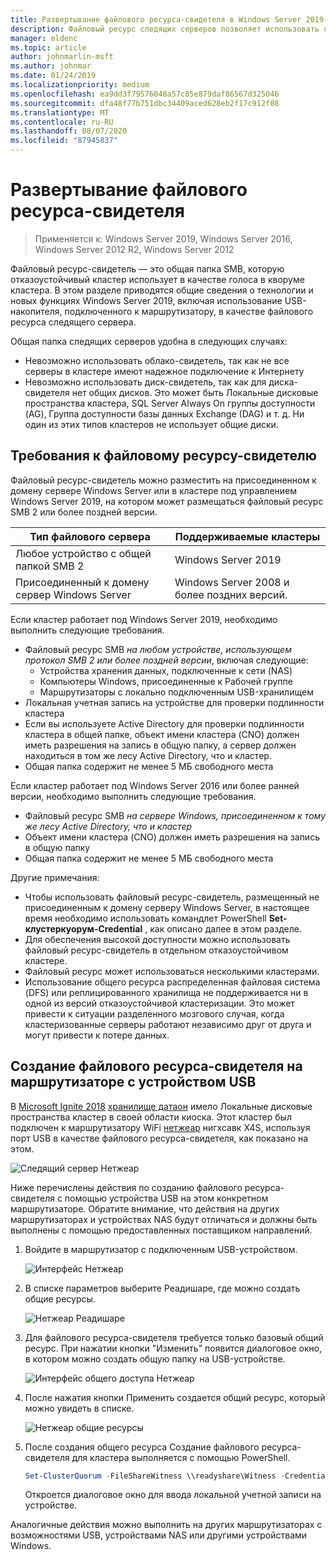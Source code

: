 ```yaml
---
title: Развертывание файлового ресурса-свидетеля в Windows Server 2019
description: Файловый ресурс следящих серверов позволяет использовать общую папку для голосования в кворуме кластера. В этом разделе описывается общая папка следящих серверов и новые функциональные возможности, включая использование USB-накопителя, подключенного к маршрутизатору, в качестве файлового ресурса следящего сервера.
manager: eldenc
ms.topic: article
author: johnmarlin-msft
ms.author: johnmar
ms.date: 01/24/2019
ms.localizationpriority: medium
ms.openlocfilehash: ea9dd3f79576048a57c85e879daf86567d325046
ms.sourcegitcommit: dfa48f77b751dbc34409aced628eb2f17c912f08
ms.translationtype: MT
ms.contentlocale: ru-RU
ms.lasthandoff: 08/07/2020
ms.locfileid: "87945837"
---
```

# <a name="deploy-a-file-share-witness"></a>Развертывание файлового ресурса-свидетеля

> Применяется к: Windows Server 2019, Windows Server 2016, Windows Server 2012 R2, Windows Server 2012

Файловый ресурс-свидетель — это общая папка SMB, которую отказоустойчивый кластер использует в качестве голоса в кворуме кластера. В этом разделе приводятся общие сведения о технологии и новых функциях Windows Server 2019, включая использование USB-накопителя, подключенного к маршрутизатору, в качестве файлового ресурса следящего сервера.

Общая папка следящих серверов удобна в следующих случаях:

- Невозможно использовать облако-свидетель, так как не все серверы в кластере имеют надежное подключение к Интернету
- Невозможно использовать диск-свидетель, так как для диска-свидетеля нет общих дисков. Это может быть Локальные дисковые пространства кластера, SQL Server Always On группы доступности (AG), Группа доступности базы данных Exchange (DAG) и т. д.  Ни один из этих типов кластеров не использует общие диски.

## <a name="file-share-witness-requirements"></a>Требования к файловому ресурсу-свидетелю

Файловый ресурс-свидетель можно разместить на присоединенном к домену сервере Windows Server или в кластере под управлением Windows Server 2019, на котором может размещаться файловый ресурс SMB 2 или более поздней версии.

|Тип файлового сервера                 | Поддерживаемые кластеры |
|---------------------------------|--------------------|
|Любое устройство с общей папкой SMB 2 | Windows Server 2019|
|Присоединенный к домену сервер Windows Server     | Windows Server 2008 и более поздних версий.|

Если кластер работает под Windows Server 2019, необходимо выполнить следующие требования.

- Файловый ресурс SMB *на любом устройстве, использующем протокол SMB 2 или более поздней версии*, включая следующие:
    - Устройства хранения данных, подключенные к сети (NAS)
    - Компьютеры Windows, присоединенные к Рабочей группе
    - Маршрутизаторы с локально подключенным USB-хранилищем
- Локальная учетная запись на устройстве для проверки подлинности кластера
- Если вы используете Active Directory для проверки подлинности кластера в общей папке, объект имени кластера (CNO) должен иметь разрешения на запись в общую папку, а сервер должен находиться в том же лесу Active Directory, что и кластер.
- Общая папка содержит не менее 5 МБ свободного места

Если кластер работает под Windows Server 2016 или более ранней версии, необходимо выполнить следующие требования.

- Файловый ресурс SMB *на сервере Windows, присоединенном к тому же лесу Active Directory, что и кластер*
- Объект имени кластера (CNO) должен иметь разрешения на запись в общую папку
- Общая папка содержит не менее 5 МБ свободного места

Другие примечания:
- Чтобы использовать файловый ресурс-свидетель, размещенный не присоединенным к домену серверу Windows Server, в настоящее время необходимо использовать командлет PowerShell **Set-клустеркуорум-Credential** , как описано далее в этом разделе.
- Для обеспечения высокой доступности можно использовать файловый ресурс-свидетель в отдельном отказоустойчивом кластере.
- Файловый ресурс может использоваться несколькими кластерами.
- Использование общего ресурса распределенная файловая система (DFS) или реплицированного хранилища не поддерживается ни в одной из версий отказоустойчивой кластеризации.  Это может привести к ситуации разделенного мозгового случая, когда кластеризованные серверы работают независимо друг от друга и могут привести к потере данных.

## <a name="creating-a-file-share-witness-on-a-router-with-a-usb-device"></a>Создание файлового ресурса-свидетеля на маршрутизаторе с устройством USB

В [Microsoft Ignite 2018](https://azure.microsoft.com/ignite/) [хранилище датаон](http://www.dataonstorage.com/) имело Локальные дисковые пространства кластер в своей области киоска.  Этот кластер был подключен к маршрутизатору WiFi [нетжеар](https://www.netgear.com) нигхсавк X4S, используя порт USB в качестве файлового ресурса-свидетеля, как показано на этом.

![Следящий сервер Нетжеар](media/File-Share-Witness/FSW1.png)

Ниже перечислены действия по созданию файлового ресурса-свидетеля с помощью устройства USB на этом конкретном маршрутизаторе.  Обратите внимание, что действия на других маршрутизаторах и устройствах NAS будут отличаться и должны быть выполнены с помощью предоставленных поставщиком направлений.


1. Войдите в маршрутизатор с подключенным USB-устройством.

   ![Интерфейс Нетжеар](media/File-Share-Witness/FSW2.png)

2. В списке параметров выберите Реадишаре, где можно создать общие ресурсы.

   ![Нетжеар Реадишаре](media/File-Share-Witness/FSW3.png)

3. Для файлового ресурса-свидетеля требуется только базовый общий ресурс.  При нажатии кнопки "Изменить" появится диалоговое окно, в котором можно создать общую папку на USB-устройстве.

   ![Интерфейс общего доступа Нетжеар](media/File-Share-Witness/FSW4.png)

4. После нажатия кнопки Применить создается общий ресурс, который можно увидеть в списке.

   ![Нетжеар общие ресурсы](media/File-Share-Witness/FSW5.png)

5. После создания общего ресурса Создание файлового ресурса-свидетеля для кластера выполняется с помощью PowerShell.

   ```PowerShell
   Set-ClusterQuorum -FileShareWitness \\readyshare\Witness -Credential (Get-Credential)
   ```

   Откроется диалоговое окно для ввода локальной учетной записи на устройстве.

Аналогичные действия можно выполнить на других маршрутизаторах с возможностями USB, устройствами NAS или другими устройствами Windows.
